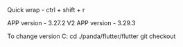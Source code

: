 Quick wrap - ctrl + shift + r

APP version - 3.27.2
V2 APP version - 3.29.3 

To change version
C:
cd ./panda/flutter/flutter
git checkout <version>